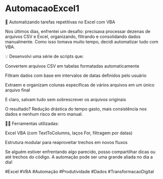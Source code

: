 # AutomacaoExcel1

🔧 Automatizando tarefas repetitivas no Excel com VBA

Nos últimos dias, enfrentei um desafio: precisava processar dezenas de arquivos CSV e Excel, organizando, filtrando e consolidando dados manualmente. Como isso tomava muito tempo, decidi automatizar tudo com VBA.

💡 Desenvolvi uma série de scripts que:

Convertem arquivos CSV em tabelas formatadas automaticamente

Filtram dados com base em intervalos de datas definidos pelo usuário

Extraem e organizam colunas específicas de vários arquivos em um único arquivo final

E claro, salvam tudo sem sobrescrever os arquivos originais

O resultado? Redução drástica do tempo gasto, mais consistência nos dados e nenhum risco de erro manual.

👨‍💻 Ferramentas utilizadas:

Excel VBA (com TextToColumns, laços For, filtragem por datas)

Estrutura modular para reaproveitar trechos em novos fluxos

Se alguém estiver enfrentando algo parecido, posso compartilhar dicas ou até trechos do código. A automação pode ser uma grande aliada no dia a dia!

#Excel #VBA #Automação #Produtividade #Dados #TransformacaoDigital
